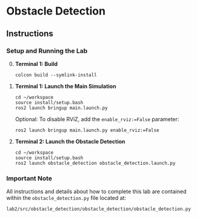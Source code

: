 # Obstacle Detection

## Instructions

### Setup and Running the Lab

0. **Terminal 1: Build**
   ```
   colcon build --symlink-install
   ```

1. **Terminal 1: Launch the Main Simulation**
   ```
   cd ~/workspace
   source install/setup.bash
   ros2 launch bringup main.launch.py
   ```
   
   Optional: To disable RViZ, add the `enable_rviz:=False` parameter:
   ```
   ros2 launch bringup main.launch.py enable_rviz:=False
   ```

2. **Terminal 2: Launch the Obstacle Detection**
   ```
   cd ~/workspace
   source install/setup.bash
   ros2 launch obstacle_detection obstacle_detection.launch.py
   ```

### Important Note

All instructions and details about how to complete this lab are contained within the `obstacle_detection.py` file located at:
```
lab2/src/obstacle_detection/obstacle_detection/obstacle_detection.py
```
